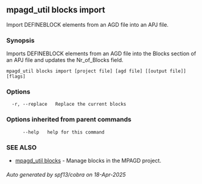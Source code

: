 ## mpagd_util blocks import

Import DEFINEBLOCK elements from an AGD file into an APJ file.

### Synopsis

Imports DEFINEBLOCK elements from an AGD file into the Blocks section of an APJ file and updates the Nr_of_Blocks field.

```
mpagd_util blocks import [project file] [agd file] [[output file]] [flags]
```

### Options

```
  -r, --replace   Replace the current blocks
```

### Options inherited from parent commands

```
      --help   help for this command
```

### SEE ALSO

* [mpagd_util blocks](mpagd_util_blocks.md)	 - Manage blocks in the MPAGD project.

###### Auto generated by spf13/cobra on 18-Apr-2025
